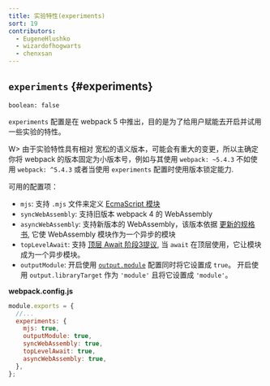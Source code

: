 ```yaml
---
title: 实验特性(experiments)
sort: 19
contributors:
  - EugeneHlushko
  - wizardofhogwarts
  - chenxsan
---
```


## `experiments` {#experiments}

`boolean: false`

`experiments` 配置是在 webpack 5 中推出，目的是为了给用户赋能去开启并试用一些实验的特性。

W> 由于实验特性具有相对 宽松的语义版本，可能会有重大的变更，所以主确定你将 webpack 的版本固定为小版本号，例如与其使用 `webpack: ~5.4.3` 不如使用 `webpack: ^5.4.3` 或者当使用 `experiments` 配置时使用版本锁定能力.

可用的配置项：

- `mjs`: 支持  `.mjs` 文件来定义 [EcmaScript 模块](https://nodejs.org/api/esm.html#esm_ecmascript_modules)
- `syncWebAssembly`: 支持旧版本  webpack 4 的  WebAssembly
- `asyncWebAssembly`: 支持新版本的 WebAssembly，该版本依据 [更新的规格书](https://github.com/WebAssembly/esm-integration), 它使 WebAssembly 模块作为一个异步的模块
- `topLevelAwait`: 支持 [顶层 Await 阶段3提议](https://github.com/tc39/proposal-top-level-await), 当 `await` 在顶层使用，它让模块成为一个异步模块。
- `outputModule`: 开启使用 [`output.module`](/configuration/output/#outputmodule) 配置同时将它设置成 `true`。 开启使用 `output.libraryTarget` 作为 `'module'` 且将它设置成 `'module'`。

__webpack.config.js__

```javascript
module.exports = {
  //...
  experiments: {
    mjs: true,
    outputModule: true,
    syncWebAssembly: true,
    topLevelAwait: true,
    asyncWebAssembly: true,
  },
};
```
